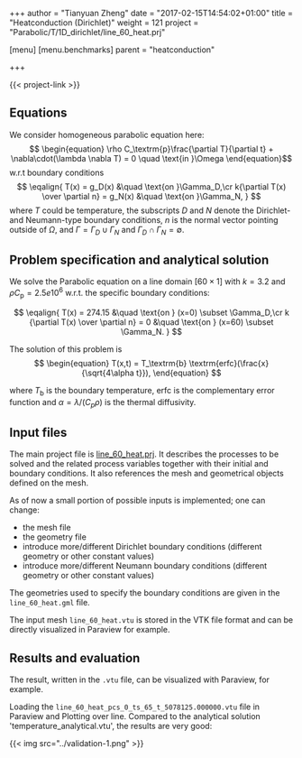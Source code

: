 +++
author = "Tianyuan Zheng"
date = "2017-02-15T14:54:02+01:00"
title = "Heatconduction (Dirichlet)"
weight = 121
project = "Parabolic/T/1D_dirichlet/line_60_heat.prj"

[menu]
  [menu.benchmarks]
    parent = "heatconduction"

+++

{{< project-link >}}

## Equations

We consider homogeneous parabolic equation here:
$$
\begin{equation}
\rho C_\textrm{p}\frac{\partial T}{\partial t} + \nabla\cdot(\lambda \nabla T) = 0 \quad \text{in }\Omega
\end{equation}$$
w.r.t boundary conditions
$$
\eqalign{
T(x) = g_D(x) &\quad \text{on }\Gamma_D,\cr
k{\partial T(x) \over \partial n} = g_N(x) &\quad \text{on }\Gamma_N,
}
$$
where $T$ could be temperature, the subscripts $D$ and $N$ denote the Dirichlet- and Neumann-type boundary conditions, $n$ is the normal vector pointing outside of $\Omega$, and $\Gamma = \Gamma_D \cup \Gamma_N$ and $\Gamma_D \cap \Gamma_N = \emptyset$.

## Problem specification and analytical solution

We solve the Parabolic equation on a line domain $[60\times 1]$ with $k = 3.2$ and $\rho C_\textrm{p} = 2.5e10^6$ w.r.t. the specific boundary conditions:

$$
\eqalign{
T(x) = 274.15 &\quad \text{on } (x=0) \subset \Gamma_D,\cr
k {\partial T(x) \over \partial n} = 0 &\quad \text{on } (x=60) \subset \Gamma_N.
}
$$

The solution of this problem is
$$
\begin{equation}
T(x,t) = T_\textrm{b} \textrm{erfc}(\frac{x}{\sqrt{4\alpha t}}),
\end{equation}
$$

where $T_\textrm{b}$ is the boundary temperature, $\textrm{erfc}$ is the complementary error function and $\alpha = \lambda/(C_p \rho)$ is the thermal diffusivity.

## Input files

The main project file is [line_60_heat.prj](https://github.com/ufz/ogs-data/blob/master/Parabolic/T/1D_dirichlet/line_60_heat.prj). It describes the processes to be solved and the related process variables together with their initial and boundary conditions. It also references the mesh and geometrical objects defined on the mesh.

As of now a small portion of possible inputs is implemented; one can change:
 - the mesh file
 - the geometry file
 - introduce more/different Dirichlet boundary conditions (different geometry or other constant values)
 - introduce more/different Neumann boundary conditions (different geometry or other constant values)

The geometries used to specify the boundary conditions are given in the `line_60_heat.gml` file.

The input mesh `line_60_heat.vtu` is stored in the VTK file format and can be directly visualized in Paraview for example.

## Results and evaluation

The result, written in the `.vtu` file, can be visualized with Paraview, for example.

Loading the `line_60_heat_pcs_0_ts_65_t_5078125.000000.vtu` file in Paraview and Plotting over line. Compared to the analytical solution 'temperature_analytical.vtu', the results are very good:

{{< img src="../validation-1.png" >}}
